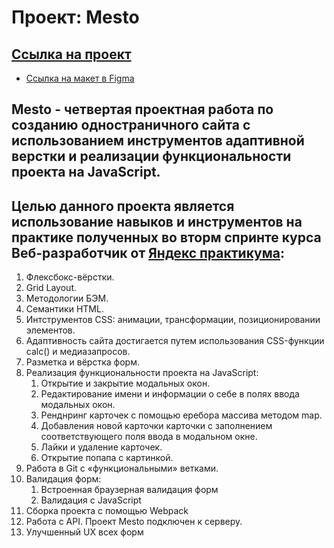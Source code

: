 # Проект: Mesto

## [Ссылка на проект](https://romanmalinov.github.io/mesto-project/)

* [Ссылка на макет в Figma](https://www.figma.com/file/2cn9N9jSkmxD84oJik7xL7/JavaScript.-Sprint-4?node-id=0%3A1)

## Mesto - четвертая проектная работа по созданию одностраничного сайта с использованием инструментов адаптивной верстки и реализации функциональности проекта на JavaScript.
## Целью данного проекта является использование навыков и инструментов на практике полученных во вторм спринте курса Веб-разработчик от [Яндекс практикума](https://praktikum.yandex.ru/):

1. Флексбокс-вёрстки.
2. Grid Layout.
2. Методологии БЭМ.
3. Семантики HTML.
4. Интструментов CSS: анимации, трансформации, позиционировании элементов.
5. Адаптивность сайта достигается путем использования CSS-функции calc() и медиазапросов.
6. Разметка и вёрстка форм.
7. Реализация функциональности проекта на JavaScript:
   1. Открытие и закрытие модальных окон.
   2. Редактирование имени и информации о себе в полях ввода модальных окон.
   3. Ренднринг карточек с помощью еребора массива методом map.
   4. Добавления новой карточки карточки с заполнением соответствующего поля ввода в модальном окне.
   5. Лайки и удаление карточек.
   6. Открытие попапа с картинкой.
8. Работа в Git с «функциональными» ветками.
9. Валидация форм:
   1. Встроенная браузерная валидация форм
   2. Валидация с JavaScript
10. Сборка проекта c помощью Webpack
11. Работа с API. Проект Mesto подключен к серверу.
12. Улучшенный UX всех форм

